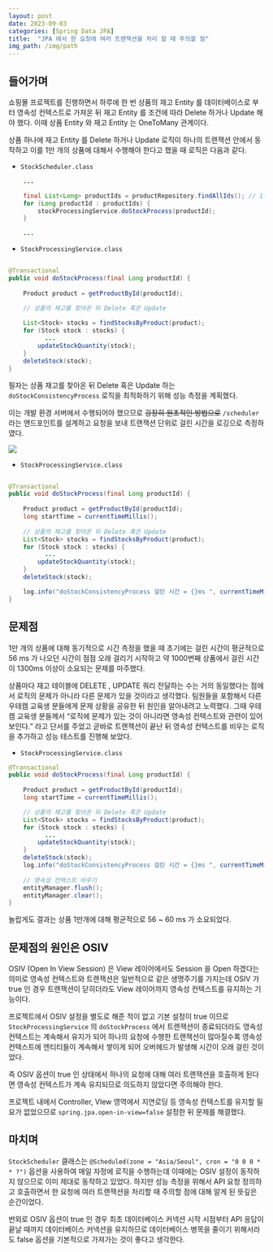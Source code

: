 ```yaml
---
layout: post
date: 2023-09-03
categories: [Spring Data JPA]
title:  "JPA 에서 한 요청에 여러 트랜잭션을 처리 할 때 주의할 점"
img_path: /img/path
---
```


## 들어가며

쇼핑몰 프로젝트를 진행하면서 하루에 한 번 상품의 재고 Entity 를 데이터베이스로 부터 영속성 컨텍스트로 가져온 뒤 재고 Entity 를 조건에 따라  Delete 하거나 Update 해야 했다. 이때 상품 Entity 와 재고 Entity 는 OneToMany 관계이다.

상품 하나에 재고 Entity 를 Delete 하거나 Update 로직이 하나의 트랜잭션 안에서 동작하고 이를 1만 개의 상품에 대해서 수행해야 한다고 했을 때 로직은 다음과 같다.

- `StockScheduler.class`

```java
    ...

    final List<Long> productIds = productRepository.findAllIds(); // 1만 개 상품 ID 를 가져온다.
    for (Long productId : productIds) {		
        stockProcessingService.doStockProcess(productId);
    }

    ...
```

- `StockProcessingService.class`

```java

@Transactional
public void doStockProcess(final Long productId) {
	
    Product product = getProductById(productId);

    // 상품의 재고를 찾아온 뒤 Delete 혹은 Update
	
    List<Stock> stocks = findStocksByProduct(product); 
    for (Stock stock : stocks) {
          ...
    	updateStockQuantity(stock);
    }	
    deleteStock(stock);
}
```

필자는 상품 재고를 찾아온 뒤 Delete 혹은 Update 하는 `doStockConsistencyProcess` 로직을 최적화하기 위해 성능 측정을 계획했다.

이는 개발 환경 서버에서 수행되어야 했으므로 ~~굉장히 원초적인 방법으로~~ `/scheduler` 라는 앤드포인트를 설계하고 요청을 보내 트랜잭션 단위로 걸린 시간을 로깅으로 측정하였다.

![](/osiv/request.png)

- `StockProcessingService.class`

```java

@Transactional
public void doStockProcess(final Long productId) {
    
    Product product = getProductById(productId);
    long startTime = currentTimeMillis();
   
    // 상품의 재고를 찾아온 뒤 Delete 혹은 Update
    List<Stock> stocks = findStocksByProduct(product); 
    for (Stock stock : stocks) {
          ...
    	updateStockQuantity(stock);
    }	
    deleteStock(stock);

    log.info("doStockConsistencyProcess 걸린 시간 = {}ms ", currentTimeMillis() - startTime);
}

```

## 문제점

1만 개의 상품에 대해 동기적으로 시간 측정을 했을 때 초기에는 걸린 시간이 평균적으로 56 ms 가 나오던 시간이 점점 오래 걸리기 시작하고 약 1000번째 상품에서 걸린 시간이 1300ms 이상이 소요되는 문제를 마주했다.

상품마다 재고 테이블에 DELETE , UPDATE 쿼리 전달하는 수는 거의 동일했다는 점에서 로직의 문제가 아니라 다른 문제가 있을 것이라고 생각했다. 팀원들을 포함해서 다른 우테캠 교육생 분들에게 문제 상황을 공유한 뒤 원인을 알아내려고 노력했다. 그때 우테캠 교육생 분들께서 “로직에 문제가 있는 것이 아니라면 영속성 컨텍스트와 관련이 있어보인다.” 라고 단서를 주었고 곧바로 트랜잭션이 끝난 뒤 영속성 컨텍스트를 비우는 로직을 추가하고 성능 테스트를 진행해 보았다.

- `StockProcessingService.class`

```java
@Transactional
public void doStockProcess(final Long productId) {
    
    Product product = getProductById(productId);
    long startTime = currentTimeMillis();

    // 상품의 재고를 찾아온 뒤 Delete 혹은 Update
    List<Stock> stocks = findStocksByProduct(product); 
    for (Stock stock : stocks) {
          ...
    	updateStockQuantity(stock);
    }	
    deleteStock(stock);
    log.info("doStockConsistencyProcess 걸린 시간 = {}ms ", currentTimeMillis() - startTime);
	
    // 영속성 컨텍스트 비우기
    entityManager.flush();
    entityManager.clear();
}
```

놀랍게도 결과는 상품 1만개에 대해 평균적으로 56 ~ 60 ms 가 소요되었다.

## 문제점의 원인은 OSIV

OSIV (Open In View Session) 은 View 레이어에서도 Session 을 Open 하겠다는 의미로 영속성 컨텍스트와 트랜잭션은 일반적으로 같은 생명주기를 가지는데 OSIV 가 true 인 경우 트랜잭션이 닫히더라도 View 레이어까지 영속성 컨텍스트를 유지하는 기능이다.

프로젝트에서 OSIV 설정을 별도로 해준 적이 없고 기본 설정이 true 이므로 `StockProcessingService` 의 `doStockProcess` 에서 트랜잭션이 종료되더라도 영속성 컨텍스트는 계속해서 유지가 되어 하나의 요청에 수행한 트랜잭션이 많아질수록 영속성 컨텍스트에 엔티티들이 계속해서 쌓이게 되어 오버헤드가 발생해 시간이 오래 걸린 것이었다.

즉 OSIV 옵션이 true 인 상태에서 하나의 요청에 대해 여러 트랜잭션을 호출하게 된다면 영속성 컨텍스트가 계속 유지되므로 의도하지 않았다면 주의해야 한다.

프로젝트 내에서 Controller, VIew 영역에서 지연로딩 등 영속성 컨텍스트를 유지할 필요가 없었으므로 `spring.jpa.open-in-view=false` 설정한 뒤 문제를 해결했다.

## 마치며

`StockScheduler` 클래스는 `@Scheduled(zone = "Asia/Seoul", cron = "0 0 0 * * ?")` 옵션을 사용하여 매일 자정에 로직을 수행하는데 이때에는 OSIV 설정이 동작하지 않으므로 이미 제대로 동작하고 있었다. 하지만 성능 측정을 위해서 API 요청 정의하고 호출하면서  한 요청에 여러 트랜잭션을 처리할 때 주의할 점에 대해 알게 된 뜻깊은 순간이었다.

번외로 OSIV 옵션이 true 인 경우 최초 데이터베이스 커넥션 시작 시점부터 API 응답이 끝날 때까지 데이터베이스 커넥션을 유지하므로 데이터베이스 병목을 줄이기 위해서라도 false 옵션을 기본적으로 가져가는 것이 좋다고 생각한다. 
